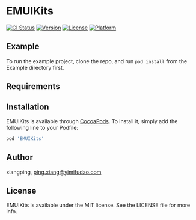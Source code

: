 # EMUIKits

[![CI Status](https://img.shields.io/travis/xiangping/EMUIKits.svg?style=flat)](https://travis-ci.org/xiangping/EMUIKits)
[![Version](https://img.shields.io/cocoapods/v/EMUIKits.svg?style=flat)](https://cocoapods.org/pods/EMUIKits)
[![License](https://img.shields.io/cocoapods/l/EMUIKits.svg?style=flat)](https://cocoapods.org/pods/EMUIKits)
[![Platform](https://img.shields.io/cocoapods/p/EMUIKits.svg?style=flat)](https://cocoapods.org/pods/EMUIKits)

## Example

To run the example project, clone the repo, and run `pod install` from the Example directory first.

## Requirements

## Installation

EMUIKits is available through [CocoaPods](https://cocoapods.org). To install
it, simply add the following line to your Podfile:

```ruby
pod 'EMUIKits'
```

## Author

xiangping, ping.xiang@yimifudao.com

## License

EMUIKits is available under the MIT license. See the LICENSE file for more info.
